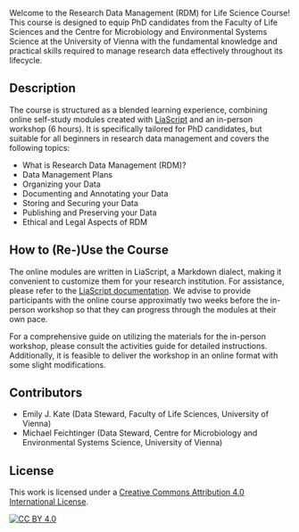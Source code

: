 Welcome to the Research Data Management (RDM) for Life Science Course! This course is designed to equip PhD candidates from the Faculty of Life Sciences and the Centre for Microbiology and Environmental Systems Science at the University of Vienna with the fundamental knowledge and practical skills required to manage research data effectively throughout its lifecycle.

## Description
The course is structured as a blended learning experience, combining online self-study modules created with [LiaScript](https://liascript.github.io/) and an in-person workshop (6 hours). It is specifically tailored for PhD candidates, but suitable for all beginners in research data management and covers the following topics:

* What is Research Data Management (RDM)?
* Data Management Plans
* Organizing your Data
* Documenting and Annotating your Data
* Storing and Securing your Data
* Publishing and Preserving your Data
* Ethical and Legal Aspects of RDM

## How to (Re-)Use the Course
The online modules are written in LiaScript, a Markdown dialect, making it convenient to customize them for your research institution. For assistance, please refer to the [LiaScript documentation](https://liascript.github.io/course/?https://raw.githubusercontent.com/liaScript/docs/master/README.md#1). We advise to provide participants with the online course approximatly two weeks before the in-person workshop so that they can progress through the modules at their own pace. 

For a comprehensive guide on utilizing the materials for the in-person workshop, please consult the activities guide for detailed instructions. Additionally, it is feasible to deliver the workshop in an online format with some slight modifications.

## Contributors
* Emily J. Kate (Data Steward, Faculty of Life Sciences, University of Vienna)
* Michael Feichtinger (Data Steward, Centre for Microbiology and Environmental Systems Science, University of Vienna)

## License

This work is licensed under a
[Creative Commons Attribution 4.0 International License][cc-by].

[![CC BY 4.0][cc-by-image]][cc-by]

[cc-by]: http://creativecommons.org/licenses/by/4.0/
[cc-by-image]: https://i.creativecommons.org/l/by/4.0/88x31.png
